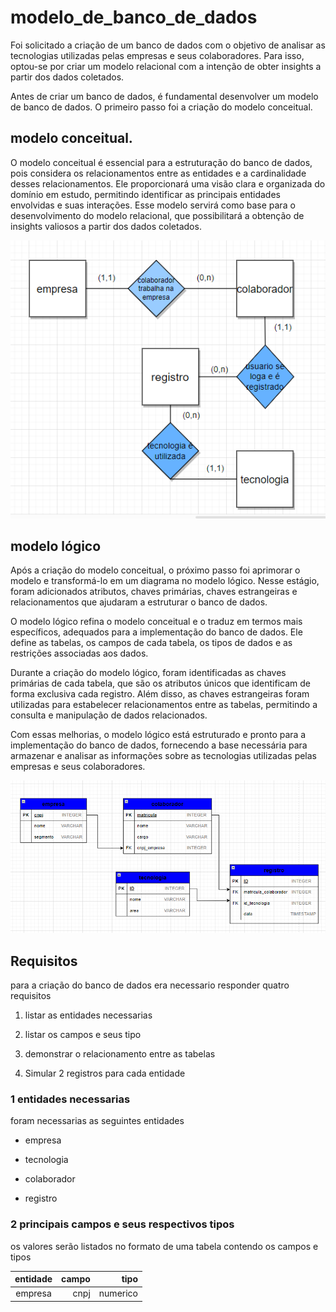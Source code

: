 # modelo_de_banco_de_dados

Foi solicitado a criação de um banco de dados com o objetivo de analisar as tecnologias utilizadas pelas empresas e seus colaboradores. Para isso, optou-se por criar um modelo relacional com a intenção de obter insights a partir dos dados coletados.

Antes de criar um banco de dados, é fundamental desenvolver um modelo de banco de dados. O primeiro passo foi a criação do modelo conceitual.

## modelo conceitual. 

O modelo conceitual é essencial para a estruturação do banco de dados, pois considera os relacionamentos entre as entidades e a cardinalidade desses relacionamentos. Ele proporcionará uma visão clara e organizada do domínio em estudo, permitindo identificar as principais entidades envolvidas e suas interações. Esse modelo servirá como base para o desenvolvimento do modelo relacional, que possibilitará a obtenção de insights valiosos a partir dos dados coletados.


![imagem do mmodelo conceitual ](imagens_do_banco/modelo_conceitual.png)



## modelo lógico

Após a criação do modelo conceitual, o próximo passo foi aprimorar o modelo e transformá-lo em um diagrama no modelo lógico. Nesse estágio, foram adicionados atributos, chaves primárias, chaves estrangeiras e relacionamentos que ajudaram a estruturar o banco de dados.

O modelo lógico refina o modelo conceitual e o traduz em termos mais específicos, adequados para a implementação do banco de dados. Ele define as tabelas, os campos de cada tabela, os tipos de dados e as restrições associadas aos dados.

Durante a criação do modelo lógico, foram identificadas as chaves primárias de cada tabela, que são os atributos únicos que identificam de forma exclusiva cada registro. Além disso, as chaves estrangeiras foram utilizadas para estabelecer relacionamentos entre as tabelas, permitindo a consulta e manipulação de dados relacionados.

Com essas melhorias, o modelo lógico está estruturado e pronto para a implementação do banco de dados, fornecendo a base necessária para armazenar e analisar as informações sobre as tecnologias utilizadas pelas empresas e seus colaboradores.

![imagem do ](imagens_do_banco/modelo_logico.png)

## Requisitos

para a criação do banco de dados era necessario responder quatro requisitos 

1. listar as entidades necessarias

2. listar os campos e seus tipo

3. demonstrar o relacionamento entre as tabelas

4. Simular 2 registros para cada entidade


### 1 entidades necessarias

foram necessarias as seguintes entidades

* empresa

* tecnologia

* colaborador

* registro

### 2 principais campos e seus respectivos tipos

os valores serão listados no formato de uma tabela contendo os campos e tipos

| entidade | campo | tipo |
|:--------:|------:|-----:|
| empresa  | cnpj  | numerico |


